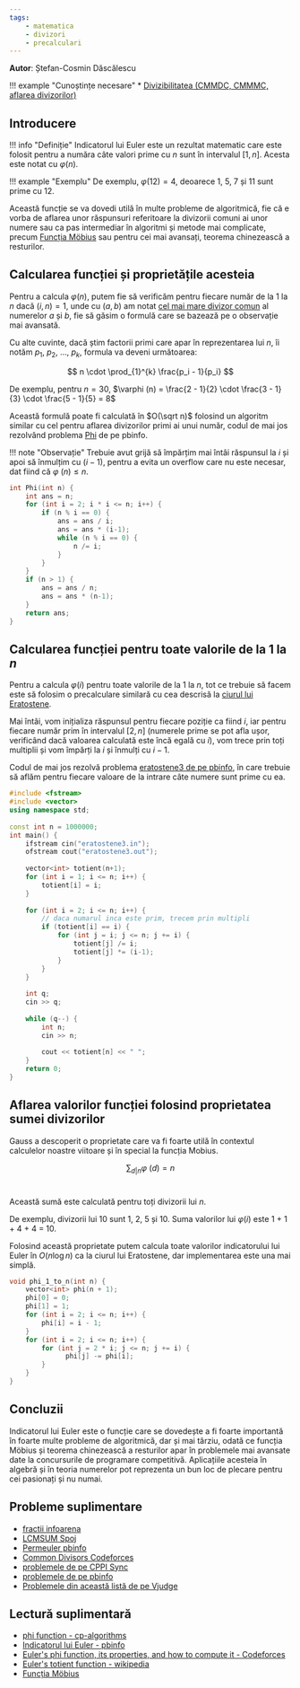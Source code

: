 ```yaml
---
tags:
    - matematica
    - divizori
    - precalculari
---
```


**Autor**: Ștefan-Cosmin Dăscălescu

!!! example "Cunoștințe necesare"
    * [Divizibilitatea (CMMDC, CMMMC, aflarea divizorilor)](https://edu.roalgo.ro/usor/divisibility/)

## Introducere

!!! info "Definiție"
    Indicatorul lui Euler este un rezultat matematic care este folosit pentru a număra câte valori prime cu $n$ sunt în intervalul $[1, n]$. Acesta este notat cu $\varphi (n)$.

!!! example "Exemplu"
    De exemplu, $\varphi (12) = 4$, deoarece $1$, $5$, $7$ și $11$ sunt prime cu $12$. 

Această funcție se va dovedi utilă în multe probleme de algoritmică, fie că e vorba de aflarea unor răspunsuri referitoare la divizorii comuni ai unor numere sau ca pas intermediar în algoritmi și metode mai complicate, precum [Funcția Möbius](../dificil/mobius.md) sau pentru cei mai avansați, teorema chinezească a resturilor.

## Calcularea funcției și proprietățile acesteia

Pentru a calcula $\varphi (n)$, putem fie să verificăm pentru fiecare număr de la $1$ la $n$ dacă $(i, n) = 1$, unde cu $(a, b)$ am notat [cel mai mare divizor comun](../usor/divisibility.md#notiuni-introductive) al numerelor $a$ și $b$, fie să găsim o formulă care se bazează pe o observație mai avansată. 

Cu alte cuvinte, dacă știm factorii primi care apar în reprezentarea lui $n$, îi notăm $p_1$, $p_2$, $\dots$, $p_k$, formula va deveni următoarea:

$$
n \cdot \prod_{1}^{k} \frac{p_i - 1}{p_i}
$$

De exemplu, pentru $n = 30$, $\varphi (n) = \frac{2 - 1}{2} \cdot \frac{3 - 1}{3} \cdot \frac{5 - 1}{5} = 8$

Această formulă poate fi calculată în $O(\sqrt n)$ folosind un algoritm similar cu cel pentru aflarea divizorilor primi ai unui număr, codul de mai jos rezolvând problema [Phi](https://www.pbinfo.ro/probleme/2642/phi) de pe pbinfo. 

!!! note "Observație"
    Trebuie avut grijă să împărțim mai întâi răspunsul la $i$ și apoi să înmulțim cu $(i-1)$, pentru a evita un overflow care nu este necesar, dat fiind că $\varphi \ (n) \leq n$.

```cpp
int Phi(int n) {
    int ans = n;
    for (int i = 2; i * i <= n; i++) {
        if (n % i == 0) {
            ans = ans / i;
            ans = ans * (i-1);
            while (n % i == 0) {
                n /= i;
            }
        }
    }
    if (n > 1) {
        ans = ans / n;
        ans = ans * (n-1);
    }
    return ans;
}
```

## Calcularea funcției pentru toate valorile de la $1$ la $n$

Pentru a calcula $\varphi (i)$ pentru toate valorile de la $1$ la $n$, tot ce trebuie să facem este să folosim o precalculare similară cu cea descrisă la [ciurul lui Eratostene](../usor/sieve.md).

Mai întâi, vom inițializa răspunsul pentru fiecare poziție ca fiind $i$, iar pentru fiecare număr prim în intervalul $[2, n]$ (numerele prime se pot afla ușor, verificând dacă valoarea calculată este încă egală cu $i$), vom trece prin toți multiplii și vom împărți la $i$ și înmulți cu $i-1$. 

Codul de mai jos rezolvă problema [eratostene3 de pe pbinfo](https://www.pbinfo.ro/probleme/3314/eratostene3), în care trebuie să aflăm pentru fiecare valoare de la intrare câte numere sunt prime cu ea.

```cpp
#include <fstream>
#include <vector>
using namespace std;
 
const int n = 1000000;
int main() {
    ifstream cin("eratostene3.in");
    ofstream cout("eratostene3.out");
    
    vector<int> totient(n+1);
    for (int i = 1; i <= n; i++) {
        totient[i] = i;
    }
    
    for (int i = 2; i <= n; i++) {
        // daca numarul inca este prim, trecem prin multipli
        if (totient[i] == i) { 
            for (int j = i; j <= n; j += i) {
                totient[j] /= i;
                totient[j] *= (i-1);
            }
        }
    }
    
    int q;
    cin >> q;
    
    while (q--) {
        int n;
        cin >> n;
        
        cout << totient[n] << " ";
    }
    return 0;
}
```

## Aflarea valorilor funcției folosind proprietatea sumei divizorilor 
 
Gauss a descoperit o proprietate care va fi foarte utilă în contextul calculelor noastre viitoare și în special la funcția Mobius. 

$$ 
\sum_{d|n} \varphi \ (d) = n
$$ 

Această sumă este calculată pentru toți divizorii lui $n$.

De exemplu, divizorii lui $10$ sunt $1$, $2$, $5$ și $10$. Suma valorilor lui $\varphi (i)$ este $1$ + $1$ + $4$ + $4$ = $10$.

Folosind această proprietate putem calcula toate valorilor indicatorului lui Euler în $O(n \log n)$ ca la ciurul lui Eratostene, dar implementarea este una mai simplă.

```cpp
void phi_1_to_n(int n) {
    vector<int> phi(n + 1);
    phi[0] = 0;
    phi[1] = 1;
    for (int i = 2; i <= n; i++) {
        phi[i] = i - 1;
    }
    for (int i = 2; i <= n; i++) {
        for (int j = 2 * i; j <= n; j += i) {
              phi[j] -= phi[i];
        }
    }
}
```

## Concluzii

Indicatorul lui Euler este o funcție care se dovedește a fi foarte importantă în foarte multe probleme de algoritmică, dar și mai târziu, odată ce funcția Möbius și teorema chinezească a resturilor apar în problemele mai avansate date la concursurile de programare competitivă. Aplicațiile acesteia în algebră și în teoria numerelor pot reprezenta un bun loc de plecare pentru cei pasionați și nu numai. 

## Probleme suplimentare

* [fractii infoarena](https://www.infoarena.ro/problema/fractii)
* [LCMSUM Spoj](https://www.spoj.com/problems/LCMSUM/)
* [Permeuler pbinfo](https://www.pbinfo.ro/probleme/3295/permeuler)
* [Common Divisors Codeforces](https://codeforces.com/problemset/problem/1203/C)
* [problemele de pe CPPI Sync](https://cppi.sync.ro/materia/indicatorul_lui_euler.html)
* [problemele de pe pbinfo](https://www.pbinfo.ro/probleme/eticheta/57/indicatorul-lui-euler)
* [Problemele din această listă de pe Vjudge](https://vjudge.net/contest/561512)

## Lectură suplimentară

* [phi function - cp-algorithms](https://cp-algorithms.com/algebra/phi-function.html)
* [Indicatorul lui Euler - pbinfo](https://www.pbinfo.ro/articole/18882/indicatorul-lui-euler)
* [Euler's phi function, its properties, and how to compute it - Codeforces](https://codeforces.com/blog/entry/106851)
* [Euler's totient function - wikipedia](https://en.wikipedia.org/wiki/Euler%27s_totient_function)
* [Funcția Möbius](../dificil/mobius.md)
